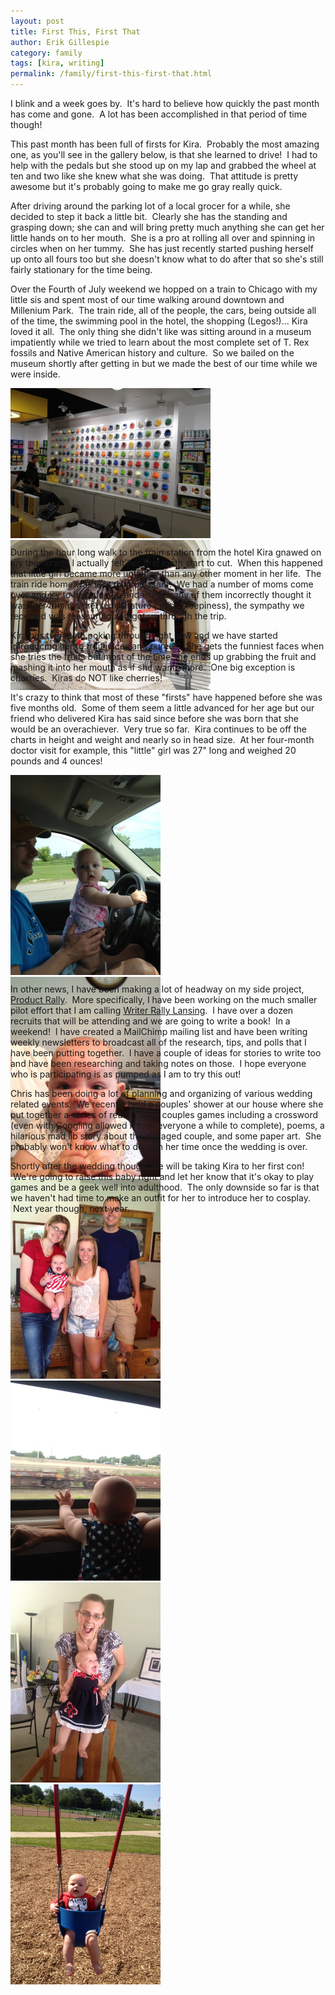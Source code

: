 ```yaml
---
layout: post
title: First This, First That
author: Erik Gillespie
category: family
tags: [kira, writing]
permalink: /family/first-this-first-that.html
---
```


I blink and a week goes by.  It's hard to believe how quickly the past month has come and gone.  A lot has been accomplished in that period of time though!

This past month has been full of firsts for Kira.  Probably the most amazing one, as you'll see in the gallery below, is that she learned to drive!  I had to help with the pedals but she stood up on my lap and grabbed the wheel at ten and two like she knew what she was doing.  That attitude is pretty awesome but it's probably going to make me go gray really quick.

After driving around the parking lot of a local grocer for a while, she decided to step it back a little bit.  Clearly she has the standing and grasping down; she can and will bring pretty much anything she can get her little hands on to her mouth.  She is a pro at rolling all over and spinning in circles when on her tummy.  She has just recently started pushing herself up onto all fours too but she doesn't know what to do after that so she's still fairly stationary for the time being.

Over the Fourth of July weekend we hopped on a train to Chicago with my little sis and spent most of our time walking around downtown and Millenium Park.  The train ride, all of the people, the cars, being outside all of the time, the swimming pool in the hotel, the shopping (Legos!)... Kira loved it all.  The only thing she didn't like was sitting around in a museum impatiently while we tried to learn about the most complete set of T. Rex fossils and Native American history and culture.  So we bailed on the museum shortly after getting in but we made the best of our time while we were inside.

<div class="gala" style="height:240px; width:320px">
  <img src="/img/wall-of-lego.jpg" alt="Wall of Lego"/>
  <img src="/img/a-t-rex-named-sue.jpg" alt="A T.Rex Named Sue"/>
</div>

During the hour long walk to the train station from the hotel Kira gnawed on my thumb and I actually felt her first tooth start to cut.  When this happened that little girl became more unhappy than any other moment in her life.  The train ride home was less than pleasant.  We had a number of moms come over and try to help us out, and while many of them incorrectly thought it was (her tummy \| her temperature \| gas \| sleepiness), the sympathy we received was reassuring and got us through the trip.

Kira has two teeth poking through right now and we have started introducing her to fruit juices and purees.  She gets the funniest faces when she tries the fruits but most of the time she ends up grabbing the fruit and mashing it into her mouth as if she wants more.  One big exception is cherries.  Kiras do NOT like cherries!

It's crazy to think that most of these "firsts" have happened before she was five months old.  Some of them seem a little advanced for her age but our friend who delivered Kira has said since before she was born that she would be an overachiever.  Very true so far.  Kira continues to be off the charts in height and weight and nearly so in head size.  At her four-month doctor visit for example, this "little" girl was 27" long and weighed 20 pounds and 4 ounces!

<div class="gala" style="height:320px; width:240px">
  <img src="/img/kira-learns-to-drive.jpg" alt="Kira Learns to Drive"/>
  <img src="/img/kira-no-like-cherry.jpg" alt="Kira No Like Cherry!"/>
  <img src="/img/red-white-blue-family.jpg" alt="Red, White, and Blue Family"/>
  <img src="/img/in-a-train-to-chicago.jpg" alt="In a Train to Chicago"/>
  <img src="/img/i-love-this-dress.jpg" alt="I Love This Dress!"/>
  <img src="/img/swingin-on-my-own.jpg" alt="Look Ma! I'm Swingin' On My Own!"/>
</div>

In other news, I have been making a lot of headway on my side project, [Product Rally](http://productrally.com).  More specifically, I have been working on the much smaller pilot effort that I am calling [Writer Rally Lansing](http://productrally.com/category/lansing/writers/2013-pilot/).  I have over a dozen recruits that will be attending and we are going to write a book!  In a weekend!  I have created a MailChimp mailing list and have been writing weekly newsletters to broadcast all of the research, tips, and polls that I have been putting together.  I have a couple of ideas for stories to write too and have been researching and taking notes on those.  I hope everyone who is participating is as pumped as I am to try this out!

Chris has been doing a lot of planning and organizing of various wedding related events.  We recently held a couples' shower at our house where she put together a series of really clever couples games including a crossword (even with Googling allowed it took everyone a while to complete), poems, a hilarious mad lib story about the engaged couple, and some paper art.  She probably won't know what to do with her time once the wedding is over.

Shortly after the wedding though, we will be taking Kira to her first con!  We're going to raise this baby right and let her know that it's okay to play games and be a geek well into adulthood.  The only downside so far is that we haven't had time to make an outfit for her to introduce her to cosplay.  Next year though, next year.
